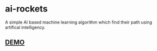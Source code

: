 # ai-rockets
A simple AI based machine learning algorithm which find their path using artifical intelligency.

[DEMO][1]
---------



  [1]: https://rajendraarora16.github.io/ai-rockets/

